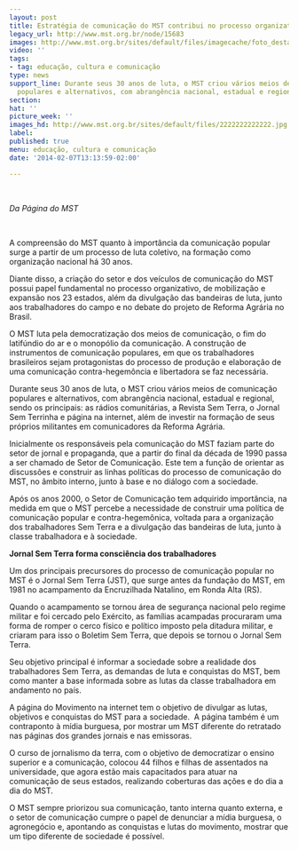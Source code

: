 ```yaml
---
layout: post
title: Estratégia de comunicação do MST contribui no processo organizativo
legacy_url: http://www.mst.org.br/node/15683
images: http://www.mst.org.br/sites/default/files/imagecache/foto_destaque/2222222222222.jpg
video: ''
tags:
- tag: educação, cultura e comunicação
type: news
support_line: Durante seus 30 anos de luta, o MST criou vários meios de comunicação
  populares e alternativos, com abrangência nacional, estadual e regional.
section: 
hat: ''
picture_week: ''
images_hd: http://www.mst.org.br/sites/default/files/2222222222222.jpg
label: 
published: true
menu: educação, cultura e comunicação
date: '2014-02-07T13:13:59-02:00'

---
```

<p>&nbsp;</p><p><em>Da Página do MST</em></p><p>&nbsp;</p><p>A compreensão do MST quanto à importância da comunicação popular surge a partir de um processo de luta coletivo, na formação como organização nacional há 30 anos.</p><p>Diante disso, a criação do setor e dos veículos de comunicação do MST possui papel fundamental no processo organizativo, de mobilização e expansão nos 23 estados, além da divulgação das bandeiras de luta, junto aos trabalhadores do campo e no debate do projeto de Reforma Agrária no Brasil.</p><p>O MST luta pela democratização dos meios de comunicação, o fim do latifúndio do ar e o monopólio da comunicação. A construção de instrumentos de comunicação populares, em que os trabalhadores brasileiros sejam protagonistas do processo de produção e elaboração de uma comunicação contra-hegemôncia e libertadora se faz necessária.</p><p>Durante seus 30 anos de luta, o MST criou vários meios de comunicação populares e alternativos, com abrangência nacional, estadual e regional, sendo os principais: as rádios comunitárias, a Revista Sem Terra, o Jornal Sem Terrinha e página na internet, além de investir na formação de seus próprios militantes em comunicadores da Reforma Agrária.</p><p>Inicialmente os responsáveis pela comunicação do MST faziam parte do setor de jornal e propaganda, que a partir do final da década de 1990 passa a ser chamado de Setor de Comunicação. Este tem a função de orientar as discussões e construir as linhas políticas do processo de comunicação do MST, no âmbito interno, junto à base e no diálogo com a sociedade. &nbsp;</p><p>Após os anos 2000, o Setor de Comunicação tem adquirido importância, na medida em que o MST percebe a necessidade de construir uma política de comunicação popular e contra-hegemônica, voltada para a organização dos trabalhadores Sem Terra e a divulgação das bandeiras de luta, junto à classe trabalhadora e à sociedade.</p><p><strong>Jornal Sem Terra forma consciência dos trabalhadores</strong></p><p>Um dos principais precursores do processo de comunicação popular no MST é o Jornal Sem Terra (JST), que surge antes da fundação do MST, em 1981 no acampamento da Encruzilhada Natalino, em Ronda Alta (RS).</p><p>Quando o acampamento se tornou área de segurança nacional pelo regime militar e foi cercado pelo Exército, as famílias acampadas procuraram uma forma de romper o cerco físico e político imposto pela ditadura militar, e criaram para isso o Boletim Sem Terra, que depois se tornou o Jornal Sem Terra.</p><p>Seu objetivo principal é informar a sociedade sobre a realidade dos trabalhadores Sem Terra, as demandas de luta e conquistas do MST, bem como manter a base informada sobre as lutas da classe trabalhadora em andamento no país.</p><p>A página do Movimento na internet tem o objetivo de divulgar as lutas, objetivos e conquistas do MST para a sociedade. &nbsp;A página também é um contraponto à mídia burguesa, por mostrar um MST diferente do retratado nas páginas dos grandes jornais e nas emissoras.</p><p>O curso de jornalismo da terra, com o objetivo de democratizar o ensino superior e a comunicação, colocou 44 filhos e filhas de assentados na universidade, que agora estão mais capacitados para atuar na comunicação de seus estados, realizando coberturas das ações e do dia a dia do MST.</p><p>O MST sempre priorizou sua comunicação, tanto interna quanto externa, e o setor de comunicação cumpre o papel de denunciar a mídia burguesa, o agronegócio e, apontando as conquistas e lutas do movimento, mostrar que um tipo diferente de sociedade é possível.</p><p>&nbsp;</p>
